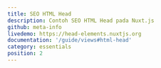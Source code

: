 ```yaml
---
title: SEO HTML Head
description: Contoh SEO HTML Head pada Nuxt.js
github: meta-info
livedemo: https://head-elements.nuxtjs.org
documentation: '/guide/views#html-head'
category: essentials
position: 2
---
```

